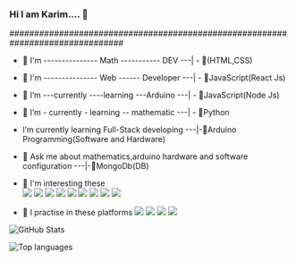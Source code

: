 ### Hi I am Karim.... 👋

###############################################################################
- 🌱 I'm --------------- Math ----------- DEV ---| - 🌱(HTML,CSS)                                                          
- 🌱 I'm --------------- Web ------ Developer ---| - 🌱JavaScript(React Js)                                                         
- 🌱 I’m ---currently ----learning ---Arduino ---| - 🌱JavaScript(Node Js)                                                      
- 🌱 I’m - currently - learning -- mathematic ---| - 🌱Python                                                        
- I’m currently learning Full-Stack developing ---|-🌱Arduino Programming(Software and Hardware)                                                                                  
- 💬 Ask me about mathematics,arduino hardware and software configuration ---|-🌱MongoDb(DB) 
 - 🌱 I'm interesting these                                                        
<img src="https://img.shields.io/badge/-HTML-e34f26?logo=html5&logoColor=fff">  <img src="https://img.shields.io/badge/-PYTHON-3776AB?logo=python&logoColor=yellow">   <img src="https://img.shields.io/badge/-JAVASCRIPT-F7DF1E?logo=javascript&logoColor=red">  <img src="https://img.shields.io/badge/-CSS-1572B6?logo=css3&logoColor=fff">  <img src="https://img.shields.io/badge/-ARDUINO-00979D?logo=arduino&logoColor=red">  <img src="https://img.shields.io/badge/-C++-00599C?logo=c++&logoColor=red">  <img src="https://img.shields.io/badge/-NODE%20JS-339933?logo=nodejs&logoColor=red">  <img src="https://img.shields.io/badge/-MONGODB-47A248?logo=mongodb&logoColor=red">  <img src="https://img.shields.io/badge/-KALI%20LINUX-557C94?logo=kalil%20inux&logoColor=red">

 - 🌱 I practise in  these platforms
 <img src="https://img.shields.io/badge/-CODECHEF-5B4638?logo=codechef&logoColor=red">  <img src="https://img.shields.io/badge/-CODEWARS-B1361E?logo=codewars&logoColor=red">  <img src="https://img.shields.io/badge/-LEETCODE-FFA116?logo=leetcode&logoColor=red">  <img src="https://img.shields.io/badge/-THE%20ALGORITHMS-00BCB4?logo=thealgorithms&logoColor=red">



![GitHub Stats](https://github-readme-stats.vercel.app/api?username=memmedov-karim&theme=radical)

![Top languages](https://github-readme-stats.vercel.app/api/top-langs/?username=memmedov-karim&show_icons=true&theme=radical)



